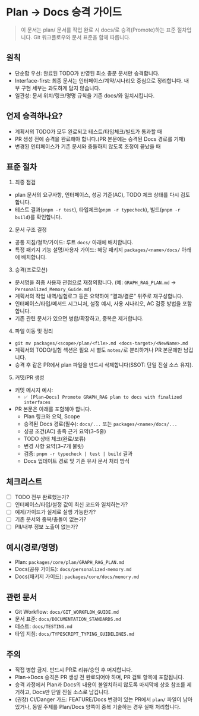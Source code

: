 # Plan → Docs 승격 가이드

> 이 문서는 plan/ 문서를 작업 완료 시 docs/로 승격(Promote)하는 표준 절차입니다. Git 워크플로우와 문서 표준을 함께 따릅니다.

## 원칙

- 단순함 우선: 완료된 TODO가 반영된 최소 충분 문서만 승격합니다.
- Interface-first: 최종 문서는 인터페이스/계약/시나리오 중심으로 정리합니다. 내부 구현 세부는 과도하게 담지 않습니다.
- 일관성: 문서 위치/링크/명명 규칙을 기존 docs/와 일치시킵니다.

## 언제 승격하나요?

- 계획서의 TODO가 모두 완료되고 테스트/타입체크/빌드가 통과할 때
- PR 생성 전에 승격을 완료해야 합니다.(PR 본문에는 승격된 Docs 경로를 기재)
- 변경된 인터페이스가 기존 문서와 충돌하지 않도록 조정이 끝났을 때

## 표준 절차

1. 최종 점검

- plan 문서의 요구사항, 인터페이스, 성공 기준(AC), TODO 체크 상태를 다시 검토합니다.
- 테스트 결과(`pnpm -r test`), 타입체크(`pnpm -r typecheck`), 빌드(`pnpm -r build`)를 확인합니다.

2. 문서 구조 결정

- 공통 지침/철학/가이드: 루트 `docs/` 아래에 배치합니다.
- 특정 패키지 기능 설명/사용자 가이드: 해당 패키지 `packages/<name>/docs/` 아래에 배치합니다.

3. 승격(프로모션)

- 문서명을 최종 사용자 관점으로 재정의합니다. (예: `GRAPH_RAG_PLAN.md` → `Personalized_Memory_Guide.md`)
- 계획서의 작업 내역/실험로그 등은 요약하여 “결과/결론” 위주로 재구성합니다.
- 인터페이스/타입/메서드 시그니처, 설정 예시, 사용 시나리오, AC 검증 방법을 포함합니다.
- 기존 관련 문서가 있으면 병합/확장하고, 중복은 제거합니다.

4. 파일 이동 및 정리

- `git mv packages/<scope>/plan/<file>.md <docs-target>/<NewName>.md`
- 계획서의 TODO/실험 섹션은 필요 시 별도 `notes/`로 분리하거나 PR 본문에만 남깁니다.
- 승격 후 같은 PR에서 plan 파일을 반드시 삭제합니다(SSOT: 단일 진실 소스 유지).

5. 커밋/PR 생성

- 커밋 메시지 예시:
  - `✅ [Plan→Docs] Promote GRAPH_RAG plan to docs with finalized interfaces`
- PR 본문은 아래를 포함해야 합니다.
  - Plan 링크와 요약, Scope
  - 승격된 Docs 경로(필수): `docs/...` 또는 `packages/<name>/docs/...`
  - 성공 조건(AC) 충족 근거 요약(3–5줄)
  - TODO 상태 체크(완료/보류)
  - 변경 사항 요약(3–7개 불릿)
  - 검증: `pnpm -r typecheck | test | build` 결과
  - Docs 업데이트 경로 및 기존 유사 문서 처리 방식

## 체크리스트

- [ ] TODO 전부 완료했는가?
- [ ] 인터페이스/타입/설정 값이 최신 코드와 일치하는가?
- [ ] 예제/가이드가 실제로 실행 가능한가?
- [ ] 기존 문서와 중복/충돌이 없는가?
- [ ] PII/내부 정보 노출이 없는가?

## 예시(경로/명명)

- Plan: `packages/core/plan/GRAPH_RAG_PLAN.md`
- Docs(공유 가이드): `docs/personalized-memory.md`
- Docs(패키지 가이드): `packages/core/docs/memory.md`

## 관련 문서

- Git Workflow: `docs/GIT_WORKFLOW_GUIDE.md`
- 문서 표준: `docs/DOCUMENTATION_STANDARDS.md`
- 테스트: `docs/TESTING.md`
- 타입 지침: `docs/TYPESCRIPT_TYPING_GUIDELINES.md`

## 주의

- 직접 병합 금지. 반드시 PR로 리뷰/승인 후 머지합니다.
- Plan→Docs 승격은 PR 생성 전 완료되어야 하며, PR 검토 항목에 포함됩니다.
- 승격 과정에서 Plan과 Docs의 내용이 불일치하지 않도록 마지막에 상호 참조를 제거하고, Docs만 단일 진실 소스로 남깁니다.
- (권장) CI/Danger 가드: FEATURE/Docs 변경이 있는 PR에서 `plan/` 파일이 남아있거나, 동일 주제를 Plan/Docs 양쪽이 중복 기술하는 경우 실패 처리합니다.
